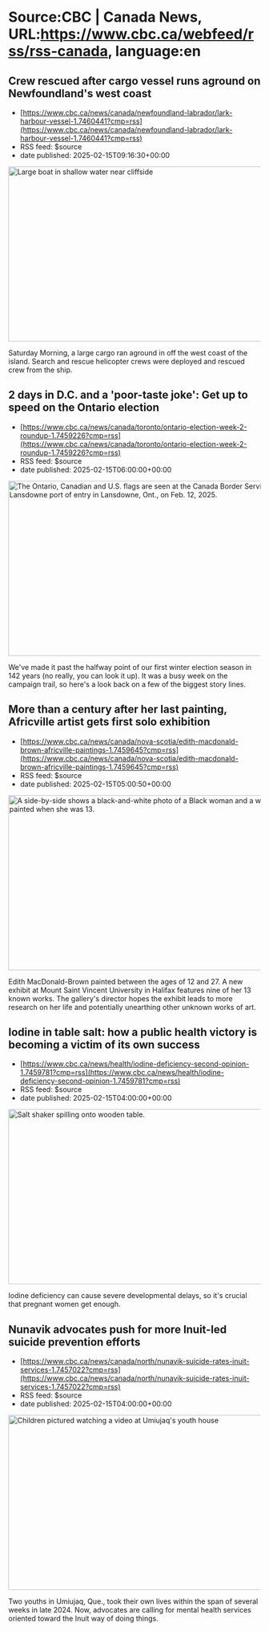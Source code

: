 # Source:CBC | Canada News, URL:https://www.cbc.ca/webfeed/rss/rss-canada, language:en

## Crew rescued after cargo vessel runs aground on Newfoundland's west coast
 - [https://www.cbc.ca/news/canada/newfoundland-labrador/lark-harbour-vessel-1.7460441?cmp=rss](https://www.cbc.ca/news/canada/newfoundland-labrador/lark-harbour-vessel-1.7460441?cmp=rss)
 - RSS feed: $source
 - date published: 2025-02-15T09:16:30+00:00

<img src='https://i.cbc.ca/1.7460444.1739629092!/fileImage/httpImage/image.jpg_gen/derivatives/16x9_620/msc-baltic-iii-aground-lark-harbour-n-l.jpg' alt='Large boat in shallow water near cliffside' width='620' height='349' title='On the morning of Feb. 15, the large cargo vessel MSC Baltic III ran aground near Lark Harbour N.L.'/><p>Saturday Morning, a large cargo ran aground in off the west coast of the island. Search and rescue helicopter crews were deployed and rescued crew from the ship.</p>

## 2 days in D.C. and a 'poor-taste joke': Get up to speed on the Ontario election
 - [https://www.cbc.ca/news/canada/toronto/ontario-election-week-2-roundup-1.7459226?cmp=rss](https://www.cbc.ca/news/canada/toronto/ontario-election-week-2-roundup-1.7459226?cmp=rss)
 - RSS feed: $source
 - date published: 2025-02-15T06:00:00+00:00

<img src='https://i.cbc.ca/1.7460228.1739575189!/cpImage/httpImage/image.jpg_gen/derivatives/16x9_620/canada-border-flags.jpg' alt='The Ontario, Canadian and U.S. flags are seen at the Canada Border Services Agency Lansdowne port of entry in Lansdowne, Ont., on Feb. 12, 2025.' width='620' height='349' title='The Ontario, Canadian and U.S. flags are seen at the Canada Border Services Agency Lansdowne port of entry in Lansdowne, Ont., on Feb. 12, 2025.'/><p>We've made it past the halfway point of our first winter election season in 142 years (no really, you can look it up). It was a busy week on the campaign trail, so here's a look back on a few of the biggest story lines. </p>

## More than a century after her last painting, Africville artist gets first solo exhibition
 - [https://www.cbc.ca/news/canada/nova-scotia/edith-macdonald-brown-africville-paintings-1.7459645?cmp=rss](https://www.cbc.ca/news/canada/nova-scotia/edith-macdonald-brown-africville-paintings-1.7459645?cmp=rss)
 - RSS feed: $source
 - date published: 2025-02-15T05:00:50+00:00

<img src='https://i.cbc.ca/1.7459784.1739561009!/fileImage/httpImage/image.jpg_gen/derivatives/16x9_620/edith-macdonald-brown.jpg' alt='A side-by-side shows a black-and-white photo of a Black woman and a work of art she painted when she was 13.' width='620' height='349' title='Edith MacDonald-Brown painted this work in 1899, when she would have been 13 years old.'/><p>Edith MacDonald-Brown painted between the ages of 12 and 27. A new exhibit at Mount Saint Vincent University in Halifax features nine of her 13 known works. The gallery's director hopes the exhibit leads to more research on her life and potentially unearthing other unknown works of art.</p>

## Iodine in table salt: how a public health victory is becoming a victim of its own success
 - [https://www.cbc.ca/news/health/iodine-deficiency-second-opinion-1.7459781?cmp=rss](https://www.cbc.ca/news/health/iodine-deficiency-second-opinion-1.7459781?cmp=rss)
 - RSS feed: $source
 - date published: 2025-02-15T04:00:00+00:00

<img src='https://i.cbc.ca/1.6780634.1678975147!/cumulusImage/httpImage/image.jpg_gen/derivatives/16x9_620/shutterstock-medium-file.jpg' alt='Salt shaker spilling onto wooden table.' width='620' height='349' title='Old wooden table with a Salt Shaker (close-up shot; selective focus); Shutterstock ID 402073258'/><p>Iodine deficiency can cause severe developmental delays, so it's crucial that pregnant women get enough.</p>

## Nunavik advocates push for more Inuit-led suicide prevention efforts
 - [https://www.cbc.ca/news/canada/north/nunavik-suicide-rates-inuit-services-1.7457022?cmp=rss](https://www.cbc.ca/news/canada/north/nunavik-suicide-rates-inuit-services-1.7457022?cmp=rss)
 - RSS feed: $source
 - date published: 2025-02-15T04:00:00+00:00

<img src='https://i.cbc.ca/1.7457378.1739386262!/fileImage/httpImage/image.jpg_gen/derivatives/16x9_620/umiujaq-youth-house.jpg' alt='Children pictured watching a video at Umiujaq&apos;s youth house' width='620' height='349' title='Children pictured watching a video at Umiujaq&apos;s youth house. Tuniq Ningiuruvik, director general of Nunavik Youth House Association, said their centres are safe places for youth - and often one of the only places to hang out in town.  '/><p>Two youths in Umiujaq, Que., took their own lives within the span of several weeks in late 2024. Now, advocates are calling for mental health services oriented toward the Inuit way of doing things.</p>

